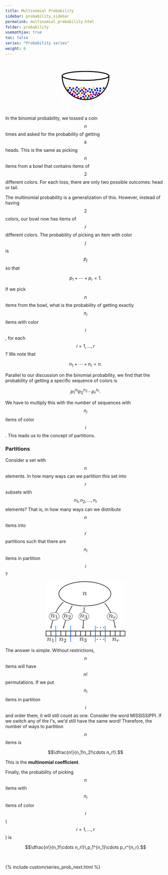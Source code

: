 ```yaml
---
title: Multinomial Probability
sidebar: probability_sidebar
permalink: multinomial_probability.html
folder: probability
usemathjax: true
toc: false
series: "Probability series"
weight: 6
---
```

<br>

<p align="center">
  <img src="images/prob/bowl2.png" style="width:150px;height:auto;"/>
</p>

<br>

In the binomial probability, we tossed a coin $$n$$ times and asked for the probability of getting $$k$$ heads. This is the same as picking $$n$$ items from a bowl that contains items of $$2$$ different colors. For each toss, there are only two possible outcomes: head or tail.

The multinomial probability is a generalization of this. However, instead of having $$2$$ colors, our bowl now has items of $$r$$ different colors. The probability of picking an item with color $$j$$ is $$p_j$$ so that

$$p_1+\cdots+p_r=1.$$

If we pick $$n$$ items from the bowl, what is the probability of getting exactly $$n_i$$ items with color $$i$$, for each $$i=1,\ldots,r$$? We note that

$$n_1+\cdots+n_r=n.$$

Parallel to our discussion on the binomial probability, we find that the probability of getting a specific sequence of colors is

$$p_1^{n_1}p_2^{n_2}\cdots p_r^{n_r}.$$

We have to multiply this with the number of sequences with $$n_i$$ items of color $$i$$. This leads us to the concept of partitions.

### Partitions

Consider a set with $$n$$ elements. In how many ways can we partition this set into $$r$$ subsets with $$n_1,n_2,\ldots,n_r$$ elements? That is, in how many ways can we distribute $$n$$ items into $$r$$ partitions such that there are $$n_i$$ items in partition $$i$$?

<p align="center">
  <img src="images/prob/partition.png" style="width:250px;height:auto;"/>
</p>

The answer is simple. Without restrictions, $$n$$ items will have $$n!$$ permutations. If we put $$n_i$$ items in partition $$i$$ and order them, it will still count as one. Consider the word MISSISSIPPI. If we switch any of the I's, we'd still have the same word! Therefore, the number of ways to partition $$n$$ items is

$$\dfrac{n!}{n_1!n_2!\cdots n_r!}.$$

This is the **multinomial coefficient**.

Finally, the probability of picking $$n$$ items with $$n_i$$ items of color $$i$$ ($$i=1,\ldots,r$$) is

$$\dfrac{n!}{n_1!\cdots n_r!}\,p_1^{n_1}\cdots p_r^{n_r}.$$

<br>

{% include custom/series_prob_next.html %}
